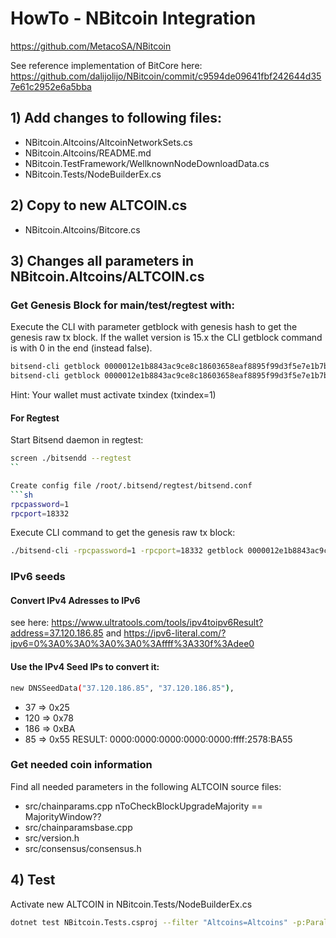 # HowTo - NBitcoin Integration
https://github.com/MetacoSA/NBitcoin

See reference implementation of BitCore here: https://github.com/dalijolijo/NBitcoin/commit/c9594de09641fbf242644d357e61c2952e6a5bba

## 1) Add changes to following files:
- NBitcoin.Altcoins/AltcoinNetworkSets.cs
- NBitcoin.Altcoins/README.md
- NBitcoin.TestFramework/WellknownNodeDownloadData.cs
- NBitcoin.Tests/NodeBuilderEx.cs

## 2) Copy to new ALTCOIN.cs
- NBitcoin.Altcoins/Bitcore.cs


## 3) Changes all parameters in NBitcoin.Altcoins/ALTCOIN.cs

### Get Genesis Block for main/test/regtest with:
Execute the CLI with parameter getblock with genesis hash to get the genesis raw tx block. 
If the wallet version is 15.x the CLI getblock command is with 0 in the end (instead false).
```sh
bitsend-cli getblock 0000012e1b8843ac9ce8c18603658eaf8895f99d3f5e7e1b7b1686f35e3c087a false
bitsend-cli getblock 0000012e1b8843ac9ce8c18603658eaf8895f99d3f5e7e1b7b1686f35e3c087a false
```
Hint: Your wallet must activate txindex (txindex=1)

#### For Regtest 
Start Bitsend daemon in regtest:
```sh
screen ./bitsendd --regtest
``

Create config file /root/.bitsend/regtest/bitsend.conf
```sh
rpcpassword=1
rpcport=18332
```

Execute CLI command to get the genesis raw tx block:
```sh
./bitsend-cli -rpcpassword=1 -rpcport=18332 getblock 0000012e1b8843ac9ce8c18603658eaf8895f99d3f5e7e1b7b1686f35e3c087a false
```

### IPv6 seeds
#### Convert IPv4 Adresses to IPv6
see here: https://www.ultratools.com/tools/ipv4toipv6Result?address=37.120.186.85 and https://ipv6-literal.com/?ipv6=0%3A0%3A0%3A0%3A0%3Affff%3A330f%3Adee0

#### Use the IPv4 Seed IPs to convert it:
```sh
new DNSSeedData("37.120.186.85", "37.120.186.85"),
```
- 37 => 0x25
- 120 => 0x78
- 186 => 0xBA
- 85 => 0x55
RESULT: 0000:0000:0000:0000:0000:ffff:2578:BA55


### Get needed coin information
Find all needed parameters in the following ALTCOIN source files:
- src/chainparams.cpp
nToCheckBlockUpgradeMajority == MajorityWindow??
- src/chainparamsbase.cpp
- src/version.h
- src/consensus/consensus.h


## 4) Test
Activate new ALTCOIN in NBitcoin.Tests/NodeBuilderEx.cs
```sh
dotnet test NBitcoin.Tests.csproj --filter "Altcoins=Altcoins" -p:ParallelizeTestCollections=false --framework netcoreapp2.1
```
